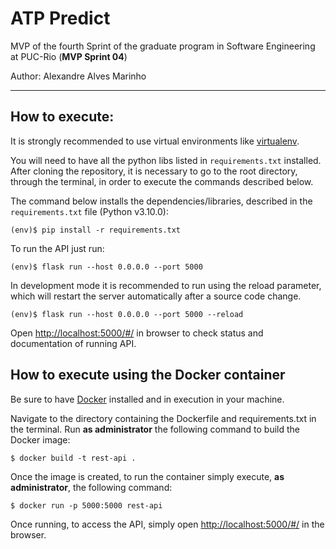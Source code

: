 # ATP Predict

MVP of the fourth Sprint of the graduate program in Software Engineering at PUC-Rio (**MVP Sprint 04**)

Author: Alexandre Alves Marinho

---
## How to execute:

It is strongly recommended to use virtual environments like [virtualenv](https://packaging.python.org/en/latest/guides/installing-using-pip-and-virtual-environments/#creating-a-virtual-environment).
 
You will need to have all the python libs listed in `requirements.txt` installed.
After cloning the repository, it is necessary to go to the root directory, through the terminal, in order to execute the commands described below.

The command below installs the dependencies/libraries, described in the `requirements.txt` file (Python v3.10.0):
```
(env)$ pip install -r requirements.txt
```
To run the API just run:
```
(env)$ flask run --host 0.0.0.0 --port 5000
```
In development mode it is recommended to run using the reload parameter, which will restart the server
automatically after a source code change.
```
(env)$ flask run --host 0.0.0.0 --port 5000 --reload
```

Open [http://localhost:5000/#/](http://localhost:5000/#/) in browser to check status and documentation of running API.

## How to execute using the Docker container

Be sure to have [Docker](https://docs.docker.com/engine/install/) installed and in execution in your machine.

Navigate to the directory containing the Dockerfile and requirements.txt in the terminal.
Run **as administrator** the following command to build the Docker image:

```
$ docker build -t rest-api .
```

Once the image is created, to run the container simply execute, **as administrator**, the following command:

```
$ docker run -p 5000:5000 rest-api
```

Once running, to access the API, simply open [http://localhost:5000/#/](http://localhost:5000/#/) in the browser.
